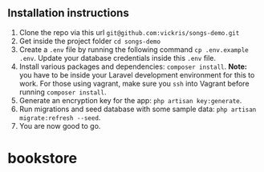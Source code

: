 ## Installation instructions
1. Clone the repo via this url `git@github.com:vickris/songs-demo.git`
2. Get inside the project folder `cd songs-demo`
3. Create a `.env` file by running the following command `cp .env.example .env`. Update your database credentials inside this `.env` file.
4. Install various packages and dependencies: `composer install`. **Note:** you have to be inside your Laravel development environment for this to work. For those using vagrant, make sure you `ssh` into Vagrant before running `composer install`.
5. Generate an encryption key for the app: `php artisan key:generate`.
6. Run migrations and seed database with some sample data: `php artisan migrate:refresh --seed`.
7. You are now good to go.
# bookstore
